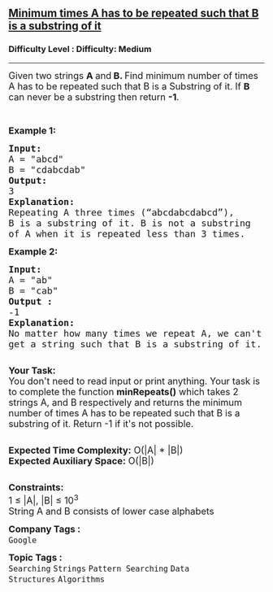 <h2><a href="https://www.geeksforgeeks.org/problems/minimum-times-a-has-to-be-repeated-such-that-b-is-a-substring-of-it--170631/1?page=8&company=Google&sortBy=submissions">Minimum times A has to be repeated such that B is a substring of it</a></h2><h3>Difficulty Level : Difficulty: Medium</h3><hr><div class="problems_problem_content__Xm_eO"><p><span style="font-size:18px">Given two strings <strong>A </strong>and<strong> B. </strong>Find minimum number of times A has to be repeated such that B is a Substring of it. If <strong>B</strong> can never be a substring then return <strong>-1</strong>.</span></p>

<p>&nbsp;</p>

<p><span style="font-size:18px"><strong>Example 1:</strong></span></p>

<pre><span style="font-size:18px"><strong>Input:
</strong>A = "abcd"
B = "cdabcdab"
<strong>Output:
</strong>3
<strong>Explanation:</strong>
</span><span style="font-size:18px">Repeating A three times (“abcdabcdabcd”),
B is a substring of it. B is not a substring
of A when it is repeated less than 3 times.</span>
</pre>

<div><span style="font-size:18px"><strong>Example 2:</strong></span></div>

<pre><span style="font-size:18px"><strong>Input:
</strong>A = "ab"
B = "cab"
<strong>Output :</strong>
-1</span>
<span style="font-size:18px"><strong>Explanation:</strong>
No matter how many times we repeat A, we can't
get a string such that B is a substring of it.</span>
</pre>

<p><br>
<span style="font-size:18px"><strong>Your Task:&nbsp;&nbsp;</strong><br>
You don't need to read input or print anything. Your task is to complete the function <strong>minRepeats()</strong>&nbsp;which takes 2 strings A, and B respectively and returns the minimum number of times A has to be repeated such that B is a substring of it. Return -1 if it's not possible.</span></p>

<p><br>
<span style="font-size:18px"><strong>Expected Time Complexity:</strong> O(|A| * |B|)<br>
<strong>Expected Auxiliary Space:</strong> O(|B|)</span></p>

<div><br>
<span style="font-size:18px"><strong>Constraints:</strong><br>
1 ≤ |A|, |B| ≤ 10<sup>3</sup></span></div>

<div><span style="font-size:18px">String A and B consists of lower case alphabets</span></div>
</div><p><span style=font-size:18px><strong>Company Tags : </strong><br><code>Google</code>&nbsp;<br><p><span style=font-size:18px><strong>Topic Tags : </strong><br><code>Searching</code>&nbsp;<code>Strings</code>&nbsp;<code>Pattern Searching</code>&nbsp;<code>Data Structures</code>&nbsp;<code>Algorithms</code>&nbsp;